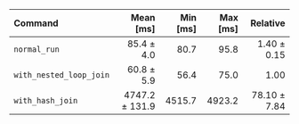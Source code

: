 | Command | Mean [ms] | Min [ms] | Max [ms] | Relative |
|:---|---:|---:|---:|---:|
| `normal_run` | 85.4 ± 4.0 | 80.7 | 95.8 | 1.40 ± 0.15 |
| `with_nested_loop_join` | 60.8 ± 5.9 | 56.4 | 75.0 | 1.00 |
| `with_hash_join` | 4747.2 ± 131.9 | 4515.7 | 4923.2 | 78.10 ± 7.84 |
